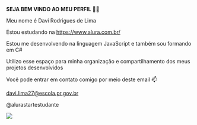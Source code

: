 **SEJA BEM VINDO AO MEU PERFIL** 💙💙

Meu nome é Davi Rodrigues de Lima

Estou estudando na https://www.alura.com.br/

Estou me desenvolvendo na linguagem JavaScript e também sou formando em C#

Utilizo esse espaço para minha organização e compartilhamento dos meus projetos desenvolvidos

Você pode entrar em contato comigo por meio deste email 📫

davi.lima27@escola.pr.gov.br

@alurastartestudante

![](https://i.giphy.com/media/v1.Y2lkPTc5MGI3NjExYjB0ajQyd2FwemRnNGFlcjB2ZXFuNW1iemU2OWJ6a2ZybGQxNjNnMCZlcD12MV9pbnRlcm5hbF9naWZfYnlfaWQmY3Q9Zw/x5JsFS1XtqCeA/giphy.gif)
